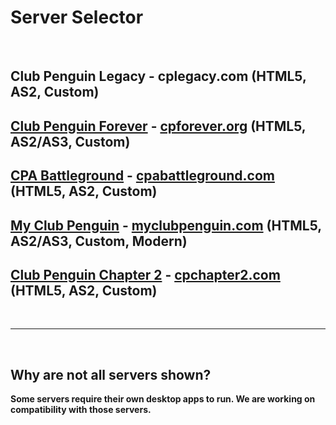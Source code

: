 # Server Selector

<br>

<h2> Club Penguin Legacy - <a id="CPL">cplegacy.com</a> (HTML5, AS2, Custom)</h2>
<h2></h2>

## [Club Penguin Forever](https://cpforever.org/) - [cpforever.org](https://cpforever.org/) (HTML5, AS2/AS3, Custom)
##
## [CPA Battleground](https://cpabattleground.com/) - [cpabattleground.com](https://cpabattleground.com/) (HTML5, AS2, Custom)
##
## [My Club Penguin](https://myclubpenguin.com/) - [myclubpenguin.com](https://myclubpenguin.com/) (HTML5, AS2/AS3, Custom, Modern)
##
## [Club Penguin Chapter 2](https://cpchapter2.com/) - [cpchapter2.com](https://cpchapter2.com/) (HTML5, AS2, Custom)

<br>
<hr>
<br>

## Why are not all servers shown? 
**Some servers require their own desktop apps to run. We are working on compatibility with those servers.**


<script>
  
document.getElementById("CPL")?.addEventListener("click", (() => {
    window.location.href = "https://cplegacy.com";
}));

</script>
